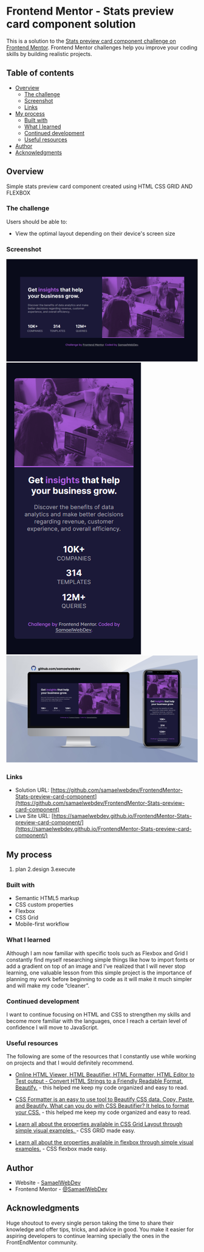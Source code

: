 # Frontend Mentor - Stats preview card component solution

This is a solution to the [Stats preview card component challenge on Frontend Mentor](https://www.frontendmentor.io/challenges/stats-preview-card-component-8JqbgoU62). Frontend Mentor challenges help you improve your coding skills by building realistic projects.

## Table of contents

- [Overview](#overview)
  - [The challenge](#the-challenge)
  - [Screenshot](#screenshot)
  - [Links](#links)
- [My process](#my-process)
  - [Built with](#built-with)
  - [What I learned](#what-i-learned)
  - [Continued development](#continued-development)
  - [Useful resources](#useful-resources)
- [Author](#author)
- [Acknowledgments](#acknowledgments)

## Overview

Simple stats preview card component created using HTML CSS GRID AND FLEXBOX

### The challenge

Users should be able to:

- View the optimal layout depending on their device's screen size

### Screenshot

![](images/desktop%20preview.png)
![](images/mobile%20preview.png)
![](images/final%20product.png)

### Links

- Solution URL: [https://github.com/samaelwebdev/FrontendMentor-Stats-preview-card-component](https://github.com/samaelwebdev/FrontendMentor-Stats-preview-card-component)
- Live Site URL: [https://samaelwebdev.github.io/FrontendMentor-Stats-preview-card-component/](https://samaelwebdev.github.io/FrontendMentor-Stats-preview-card-component/)

## My process

1. plan
   2.design
   3.execute

### Built with

- Semantic HTML5 markup
- CSS custom properties
- Flexbox
- CSS Grid
- Mobile-first workflow

### What I learned

Although I am now familiar with specific tools such as Flexbox and Grid I constantly find myself researching simple things like how to import fonts or add a gradient on top of an image and I've realized that I will never stop learning, one valuable lesson from this simple project is the importance of planning my work before beginning to code as it will make it much simpler and will make my code “cleaner”.

### Continued development

I want to continue focusing on HTML and CSS to strengthen my skills and become more familiar with the languages, once I reach a certain level of confidence I will move to JavaScript.

### Useful resources

The following are some of the resources that I constantly use while working on projects and that I would definitely recommend.

- [Online HTML Viewer, HTML Beautifier, HTML Formatter, HTML Editor to Test output - Convert HTML Strings to a Friendly Readable Format, Beautify.](https://codebeautify.org/htmlviewer) - this helped me keep my code organized and easy to read.

- [CSS Formatter is an easy to use tool to Beautify CSS data. Copy, Paste, and Beautify. What can you do with CSS Beautifier? It helps to format your CSS.](https://codebeautify.org/css-beautify-minify) - this helped me keep my code organized and easy to read.

- [Learn all about the properties available in CSS Grid Layout through simple visual examples. ](https://grid.malven.co/) - CSS GRID made easy.

- [Learn all about the properties available in flexbox through simple visual examples.](https://flexbox.malven.co/) - CSS flexbox made easy.

## Author

- Website - [SamaelWebDev](https://github.com/samaelwebdev)
- Frontend Mentor - [@SamaelWebDev](https://www.frontendmentor.io/profile/samaelwebdev)

## Acknowledgments

Huge shoutout to every single person taking the time to share their knowledge and offer tips, tricks, and advice in good. You make it easier for aspiring developers to continue learning specially the ones in the FrontEndMentor community.
